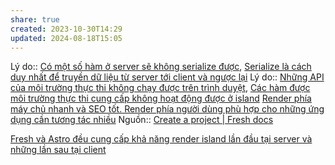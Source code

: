 ```yaml
---
share: true
created: 2023-10-30T14:29
updated: 2024-08-18T15:05
---
```

Lý do:: [Có một số hàm ở server sẽ không serialize được](./C%C3%B3%20m%E1%BB%99t%20s%E1%BB%91%20h%C3%A0m%20%E1%BB%9F%20server%20s%E1%BA%BD%20kh%C3%B4ng%20serialize%20%C4%91%C6%B0%E1%BB%A3c.md), [Serialize là cách duy nhất để truyền dữ liệu từ server tới client và ngược lại](./Serialize%20l%C3%A0%20c%C3%A1ch%20duy%20nh%E1%BA%A5t%20%C4%91%E1%BB%83%20truy%E1%BB%81n%20d%E1%BB%AF%20li%E1%BB%87u%20t%E1%BB%AB%20server%20t%E1%BB%9Bi%20client%20v%C3%A0%20ng%C6%B0%E1%BB%A3c%20l%E1%BA%A1i.md)
Lý do:: [Những API của môi trường thực thi không chạy được trên trình duyệt](../../../Ng%C3%B4n%20ng%E1%BB%AF/Ng%C3%B4n%20ng%E1%BB%AF%20l%E1%BA%ADp%20tr%C3%ACnh/JavaScript%20v%C3%A0%20Python/JavaScript/Runtime/Nh%E1%BB%AFng%20API%20c%E1%BB%A7a%20m%C3%B4i%20tr%C6%B0%E1%BB%9Dng%20th%E1%BB%B1c%20thi%20kh%C3%B4ng%20ch%E1%BA%A1y%20%C4%91%C6%B0%E1%BB%A3c%20tr%C3%AAn%20tr%C3%ACnh%20duy%E1%BB%87t.md), [Các hàm được môi trường thực thi cung cấp không hoạt động được ở island](../Island,%20state/C%C3%A1c%20h%C3%A0m%20%C4%91%C6%B0%E1%BB%A3c%20m%C3%B4i%20tr%C6%B0%E1%BB%9Dng%20th%E1%BB%B1c%20thi%20cung%20c%E1%BA%A5p%20kh%C3%B4ng%20ho%E1%BA%A1t%20%C4%91%E1%BB%99ng%20%C4%91%C6%B0%E1%BB%A3c%20%E1%BB%9F%20island.md) 
[Render phía máy chủ nhanh và SEO tốt. Render phía người dùng phù hợp cho những ứng dụng cần tương tác nhiều](../../Render%20ph%C3%ADa%20m%C3%A1y%20ch%E1%BB%A7%20nhanh%20v%C3%A0%20SEO%20t%E1%BB%91t.%20Render%20ph%C3%ADa%20ng%C6%B0%E1%BB%9Di%20d%C3%B9ng%20ph%C3%B9%20h%E1%BB%A3p%20cho%20nh%E1%BB%AFng%20%E1%BB%A9ng%20d%E1%BB%A5ng%20c%E1%BA%A7n%20t%C6%B0%C6%A1ng%20t%C3%A1c%20nhi%E1%BB%81u.md)
Nguồn:: [Create a project | Fresh docs](https://fresh.deno.dev/docs/getting-started/create-a-project)

[Fresh và Astro đều cung cấp khả năng render island lần đầu tại server và những lần sau tại client](../Fresh,%20Preact,%20React/Fresh%20v%C3%A0%20Astro%20%C4%91%E1%BB%81u%20cung%20c%E1%BA%A5p%20kh%E1%BA%A3%20n%C4%83ng%20render%20island%20l%E1%BA%A7n%20%C4%91%E1%BA%A7u%20t%E1%BA%A1i%20server%20v%C3%A0%20nh%E1%BB%AFng%20l%E1%BA%A7n%20sau%20t%E1%BA%A1i%20client.md)
